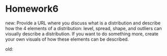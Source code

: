 # Homework6
new: Provide a URL where you discuss what is a distribution and describe how the 4 elements of a distribution: level, spread, shape, and outliers can visually describe a distribution. If you want to do something more, create your own visuals of how these elements can be described.

old:

